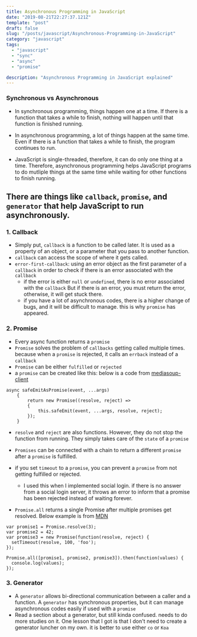```yaml
---
title: Asynchronous Programming in JavaScript
date: "2019-08-21T22:27:37.121Z"
template: "post"
draft: false
slug: "/posts/javascript/Asynchronous-Programming-in-JavaScript"
category: "javascript"
tags:
  - "javascript"
  - "sync"
  - "async"
  - "promise"

description: "Asynchronous Programming in JavaScript explained"
---
```


### Synchronous vs Asynchronous

- In synchronous programming, things happen one at a time. If there is a function that takes a while to finish, nothing will happen until that function is finished running.

- In asynchronous programming, a lot of things happen at the same time. Even if there is a function that takes a while to finish, the program continues to run.

- JavaScript is single-threaded, therefore, it can do only one thing at a time. Therefore, asynchronous programming helps JavaScript programs to do mutliple things at the same time while waiting for other functions to finish running.

## There are things like `callback`, `promise`, and `generator` that help JavaScript to run asynchronously.

### 1. Callback

- Simply put, `callback` is a function to be called later. It is used as a property of an object, or a parameter that you pass to another function.
- `callback` can access the scope of where it gets called.
- `error-first-callback`: using an error object as the first parameter of a `callback` in order to check if there is an error associated with the `callback`
  - if the error is either `null` or `undefined`, there is no error associated with the `callback` But if there is an error, you must return the error, otherwise, it will get stuck there.
  - if you have a lot of asynchronous codes, there is a higher change of bugs, and it will be difficult to manage. this is why `promise` has appeared.

### 2. Promise

- Every async function returns a `promise`
- `Promise` solves the problem of `callbacks` getting called multiple times. because when a `promise` is rejected, it calls an `errback` instead of a `callback`
- `Promise` can be either `fulfilled` or `rejected`
- a `promise` can be created like this: below is a code from [mediasoup-client](https://github.com/versatica/mediasoup-client)

```
async safeEmitAsPromise(event, ...args)
	{
		return new Promise((resolve, reject) =>
		{
			this.safeEmit(event, ...args, resolve, reject);
		});
	}
```

- `resolve` and `reject` are also functions. However, they do not stop the function from running. They simply takes care of the `state` of a `promise`

- `Promises` can be connected with a chain to return a different `promise` after a `promise` is fulfilled.
- if you set `timeout` to a `promise`, you can prevent a `promise` from not getting fulfilled or rejected.
  - I used this when I implemented social login. if there is no answer from a social login server, it throws an error to inform that a promise has been rejected instead of waiting forever.
- `Promise.all` returns a single Promise after multiple promises get resolved. Below example is from [MDN](https://developer.mozilla.org/en-US/docs/Web/JavaScript/Reference/Global_Objects/Promise/all)

```
var promise1 = Promise.resolve(3);
var promise2 = 42;
var promise3 = new Promise(function(resolve, reject) {
  setTimeout(resolve, 100, 'foo');
});

Promise.all([promise1, promise2, promise3]).then(function(values) {
  console.log(values);
});
```

### 3. Generator

- A `generator` allows bi-directional communication between a caller and a function. A `generator` has synchronous properties, but it can manage asynchronous codes easily if used with a `promise`
- Read a section about a generator, but still kinda confused. needs to do more studies on it. One lesson that I got is that I don't need to create a generator luncher on my own. it is better to use either `co` or `Koa`
